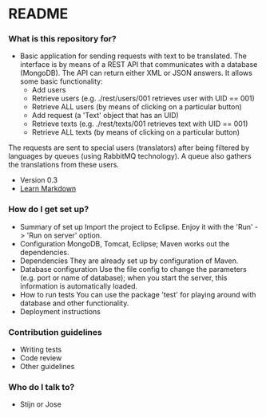 # README #

### What is this repository for? ###

* Basic application for sending requests with text to be translated. The interface is by means of a REST API that communicates with a database (MongoDB).
The API can return either XML or JSON answers. It allows some basic functionality:
	- Add users
	- Retrieve users (e.g. ./rest/users/001 retrieves user with UID == 001)
	- Retrieve ALL users (by means of clicking on a particular button)
	- Add request (a 'Text' object that has an UID)
	- Retrieve texts (e.g. ./rest/texts/001 retrieves text with UID == 001)
	- Retrieve ALL texts (by means of clicking on a particular button)	

The requests are sent to special users (translators) after being filtered by languages by queues (using RabbitMQ technology). A queue also gathers the translations from these users.

* Version 0.3
* [Learn Markdown](https://bitbucket.org/tutorials/markdowndemo)

### How do I get set up? ###

* Summary of set up
	Import the project to Eclipse. Enjoy it with the 'Run' -> 'Run on server' option.
* Configuration
	MongoDB, Tomcat, Eclipse; Maven works out the dependencies.
* Dependencies
	They are already set up by configuration of Maven.
* Database configuration
	Use the file config to change the parameters (e.g. port or name of database); when you start the server, this information is automatically loaded.
* How to run tests
	You can use the package 'test' for playing around with database and other functionality.
* Deployment instructions

### Contribution guidelines ###

* Writing tests
* Code review
* Other guidelines

### Who do I talk to? ###

* Stijn or Jose